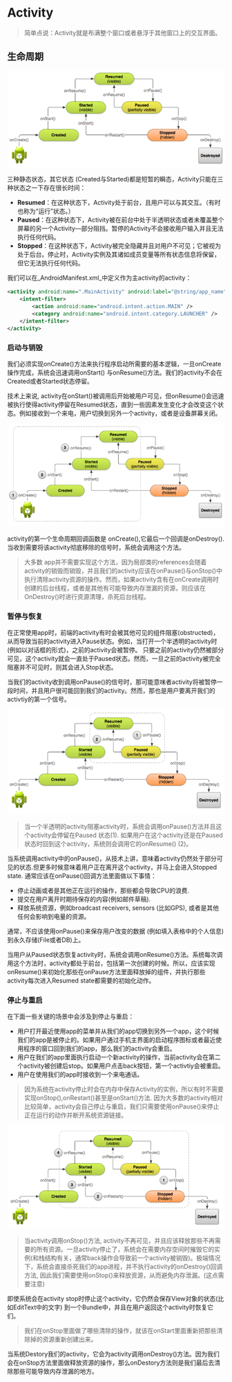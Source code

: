 # Activity

> 简单点说：Activity就是布满整个窗口或者悬浮于其他窗口上的交互界面。

## 生命周期

![](/assets/Activity1.png)

三种静态状态，其它状态 \(Created与Started\)都是短暂的瞬态，Activity只能在三种状态之一下存在很长时间：

* **Resumed**：在这种状态下，Activity处于前台，且用户可以与其交互。（有时也称为“运行”状态。）
* **Paused**：在这种状态下，Activity被在前台中处于半透明状态或者未覆盖整个屏幕的另一个Activity—部分阻挡。暂停的Activity不会接收用户输入并且无法执行任何代码。
* **Stopped**：在这种状态下，Activity被完全隐藏并且对用户不可见；它被视为处于后台。停止时，Activity实例及其诸如成员变量等所有状态信息将保留，但它无法执行任何代码。

我们可以在_AndroidManifest.xml_中定义作为主activity的activity：

```xml
<activity android:name=".MainActivity" android:label="@string/app_name">
    <intent-filter>
        <action android:name="android.intent.action.MAIN" />
        <category android:name="android.intent.category.LAUNCHER" />
    </intent-filter>
</activity>
```

### 启动与销毁

我们必须实现onCreate\(\)方法来执行程序启动所需要的基本逻辑，一旦onCreate 操作完成，系统会迅速调用onStart\(\) 与onResume\(\)方法。我们的activity不会在Created或者Started状态停留。

技术上来说, activity在onStart\(\)被调用后开始被用户可见，但onResume\(\)会迅速被执行使得activity停留在Resumed状态，直到一些因素发生变化才会改变这个状态。例如接收到一个来电，用户切换到另外一个activity，或者是设备屏幕关闭。

![](/assets/Activity2.png)

activity的第一个生命周期回调函数是 onCreate\(\),它最后一个回调是onDestroy\(\).当收到需要将该activity彻底移除的信号时，系统会调用这个方法。

> 大多数 app并不需要实现这个方法，因为局部类的references会随着activity的销毁而销毁，并且我们的activity应该在onPause\(\)与onStop\(\)中执行清除activity资源的操作。然而，如果activity含有在onCreate调用时创建的后台线程，或者是其他有可能导致内存泄漏的资源，则应该在OnDestroy\(\)时进行资源清理，杀死后台线程。

### 暂停与恢复

在正常使用app时，前端的activity有时会被其他可见的组件阻塞\(obstructed\)，从而导致当前的activity进入Pause状态。例如，当打开一个半透明的activity时\(例如以对话框的形式\)，之前的activity会被暂停。 只要之前的activity仍然被部分可见，这个activity就会一直处于Paused状态。然而，一旦之前的activity被完全阻塞并不可见时，则其会进入Stop状态。

当我们的activity收到调用onPause\(\)的信号时，那可能意味者activity将被暂停一段时间，并且用户很可能回到我们的activity。然而，那也是用户要离开我们的activtiy的第一个信号。

![](/assets/Activity3.png)

> 当一个半透明的activity阻塞activity时，系统会调用onPause\(\)方法并且这个activity会停留在Paused 状态\(1\). 如果用户在这个activity还是在Paused 状态时回到这个activity，系统则会调用它的onResume\(\) \(2\)。

当系统调用activity中的onPause\(\)，从技术上讲，意味着activity仍然处于部分可见的状态.但更多时候意味着用户正在离开这个activity，并马上会进入Stopped state. 通常应该在onPause\(\)回调方法里面做以下事情：

* 停止动画或者是其他正在运行的操作，那些都会导致CPU的浪费.
* 提交在用户离开时期待保存的内容\(例如邮件草稿\).
* 释放系统资源，例如broadcast receivers, sensors \(比如GPS\), 或者是其他任何会影响到电量的资源。

通常，不应该使用onPause\(\)来保存用户改变的数据 \(例如填入表格中的个人信息\) 到永久存储\(File或者DB\)上。

当用户从Paused状态恢复activity时，系统会调用onResume\(\)方法。系统每次调用这个方法时，activity都处于前台，包括第一次创建的时候。所以，应该实现onResume\(\)来初始化那些在onPause方法里面释放掉的组件，并执行那些activity每次进入Resumed state都需要的初始化动作。

### 停止与重启

在下面一些关键的场景中会涉及到停止与重启：

* 用户打开最近使用app的菜单并从我们的app切换到另外一个app，这个时候我们的app是被停止的。如果用户通过手机主界面的启动程序图标或者最近使用程序的窗口回到我们的app，那么我们的activity会重启。
* 用户在我们的app里面执行启动一个新activity的操作，当前activity会在第二个activity被创建后stop。如果用户点击back按钮，第一个activtiy会被重启。
* 用户在使用我们的app时接收到一个来电通话。

> 因为系统在activity停止时会在内存中保存Activity的实例，所以有时不需要实现onStop\(\),onRestart\(\)甚至是onStart\(\)方法. 因为大多数的activity相对比较简单，activity会自己停止与重启，我们只需要使用onPause\(\)来停止正在运行的动作并断开系统资源链接。

![](/assets/Activity4.png)

> 当activity调用onStop\(\)方法, activity不再可见，并且应该释放那些不再需要的所有资源。一旦activity停止了，系统会在需要内存空间时摧毁它的实例\(和栈结构有关，通常back操作会导致前一个activity被销毁\)。极端情况下，系统会直接杀死我们的app进程，并不执行activity的onDestroy\(\)回调方法, 因此我们需要使用onStop\(\)来释放资源，从而避免内存泄漏。\(这点需要注意\)

即使系统会在activity stop时停止这个activity，它仍然会保存View对象的状态\(比如EditText中的文字\) 到一个Bundle中，并且在用户返回这个activity时恢复它们。

> 我们在onStop里面做了哪些清除的操作，就该在onStart里面重新把那些清除掉的资源重新创建出来。

当系统Destory我们的activity，它会为activity调用onDestroy\(\)方法。因为我们会在onStop方法里面做释放资源的操作，那么onDestory方法则是我们最后去清除那些可能导致内存泄漏的地方。

